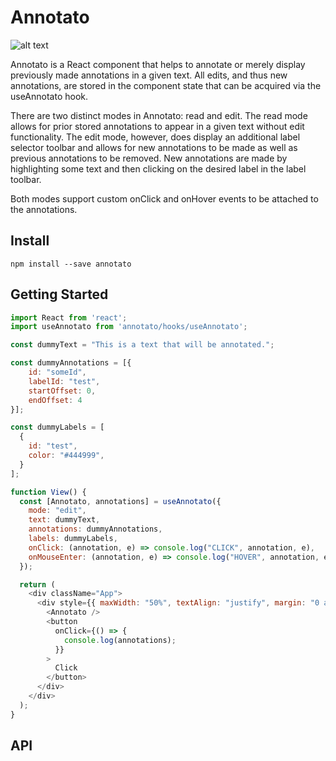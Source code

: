 # Annotato

![alt text]('../master/public/images/preview.png' "Preview picture")

Annotato is a React component that helps to annotate or merely display previously made annotations in a given text. All edits, and thus new annotations, are stored in the component state that can be acquired via the useAnnotato hook.

There are two distinct modes in Annotato: read and edit. The read mode allows for prior stored annotations to appear in a given text without edit functionality. The edit mode, however, does display an additional label selector toolbar and allows for new annotations to be made as well as previous annotations to be removed. New annotations are made by highlighting some text and then clicking on the desired label in the label toolbar.

Both modes support custom onClick and onHover events to be attached to the annotations.

## Install

```npm install --save annotato```

## Getting Started

```js
import React from 'react';
import useAnnotato from 'annotato/hooks/useAnnotato';

const dummyText = "This is a text that will be annotated.";

const dummyAnnotations = [{
    id: "someId",
    labelId: "test",
    startOffset: 0,
    endOffset: 4
}];

const dummyLabels = [
  {
    id: "test",
    color: "#444999",
  }
];

function View() {
  const [Annotato, annotations] = useAnnotato({
    mode: "edit",
    text: dummyText,
    annotations: dummyAnnotations,
    labels: dummyLabels,
    onClick: (annotation, e) => console.log("CLICK", annotation, e),
    onMouseEnter: (annotation, e) => console.log("HOVER", annotation, e),
  });

  return (
    <div className="App">
      <div style={{ maxWidth: "50%", textAlign: "justify", margin: "0 auto" }}>
        <Annotato />
        <button
          onClick={() => {
            console.log(annotations);
          }}
        >
          Click
        </button>
      </div>
    </div>
  );
}
```

## API

